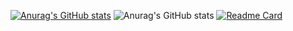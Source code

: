[![Anurag's GitHub stats](https://github-readme-stats.vercel.app/api?username=yylljjj)](https://github.com/anuraghazra/github-readme-stats)
![Anurag's GitHub stats](https://github-readme-stats.vercel.app/api?username=yylljjj&show_icons=true&theme=tokyonight)
[![Readme Card](https://github-readme-stats.vercel.app/api/pin/?username=yylljjj&repo=github-readme-stats)](https://github.com/anuraghazra/github-readme-stats)
